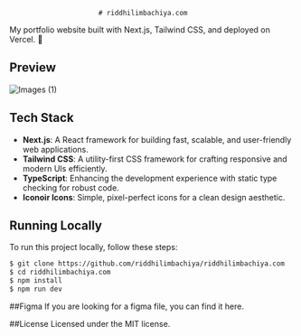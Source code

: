 
                          # riddhilimbachiya.com  
My portfolio website built with Next.js, Tailwind CSS, and deployed on Vercel. 🚀  

## Preview  
![Images (1)](https://github.com/user-attachments/assets/e0003afc-9bf9-46ef-afb2-aa5c0f2211fe)


## Tech Stack  
- **Next.js**: A React framework for building fast, scalable, and user-friendly web applications.  
- **Tailwind CSS**: A utility-first CSS framework for crafting responsive and modern UIs efficiently.  
- **TypeScript**: Enhancing the development experience with static type checking for robust code.  
- **Iconoir Icons**: Simple, pixel-perfect icons for a clean design aesthetic.  

## Running Locally  
To run this project locally, follow these steps:  

```bash  
$ git clone https://github.com/riddhilimbachiya/riddhilimbachiya.com
$ cd riddhilimbachiya.com  
$ npm install  
$ npm run dev
```

##Figma
If you are looking for a figma file, you can find it here.

##License
Licensed under the MIT license.
